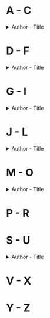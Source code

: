 # A - C
<details> 
<summary>Author - Title</summary>
</details>  

# D - F
<details> 
<summary>Author - Title</summary>

  * [Diane Chamberlain - The Silent Sister (Riley MacPherson #1)](https://github.com/chyneyee/ReadingJournal/blob/main/Mystery-Thriller/The_Silent_Sister-Diane_Chamberlain.md)
</details>

# G - I
<details>
 <summary>Author - Title</summary>

 * [Greer Hendricks & Sarah Pekkanen - An Anonymous Girl](https://github.com/chyneyee/ReadingJournal/blob/main/Mystery-Thriller/An_Anonymous_Girl-Greer_Hendricks_%26_Sarah_Pekkanen.md)
</details>

# J - L
<details>
 <summary>Author - Title</summary>

* [Kiersten White - Hide](https://github.com/chyneyee/ReadingJournal/blob/main/Mystery-Thriller/Hide-Kiersten_White.md)
* [Liane Moriarty - Nine Perfect Strangers](https://github.com/chyneyee/ReadingJournal/blob/main/Mystery-Thriller/Nine_Perfect_Strangers-Liane_Moriarty.md)
* [Linwood Barclay - Elevator Pitch](https://github.com/chyneyee/ReadingJournal/blob/main/Mystery-Thriller/Elevator_Pitch-Linwood_Barclay.md)
* [Lisa Jewell - Invisible Girl](https://github.com/chyneyee/ReadingJournal/blob/main/Mystery-Thriller/Invisible_Girl-Lisa_Jewell.md)
</details>

# M - O
<details>
  <summary>Author - Title</summary>
  
  * [Mark Gimenez - Accused (Scott Fenney #2)](https://github.com/chyneyee/ReadingJournal/blob/main/Mystery-Thriller/Accused-Mark_Gimenez.md)
  
</details>  

# P - R

# S - U
<details>
  <summary>Author - Title</summary>

  * [Sarah Pearson - The Sanatorium (Detective Elin Warner #1)](https://github.com/chyneyee/ReadingJournal/blob/main/Mystery-Thriller/The_Sanatorium-Sarah_Pearse.md)
  * [Seicho Matsumoto - Tokyo Express](https://github.com/chyneyee/ReadingJournal/blob/main/Mystery-Thriller/Tokyo_Express-Seicho_Matsumoto.md)
  * [Sophie Hannah - A Game for All the Family](https://github.com/chyneyee/ReadingJournal/blob/main/Mystery-Thriller/A_Game_for_All_the_Family-Sophie_Hannah.md)
  * [Stephen King - The Institute](https://github.com/chyneyee/ReadingJournal/blob/main/Mystery-Thriller/The_Institute-Stephen_King.md)
  * [Stephen King - Elevation](https://github.com/chyneyee/ReadingJournal/blob/main/Mystery-Thriller/Elevation-Stephen_King.md)
</details>

# V - X

# Y - Z
